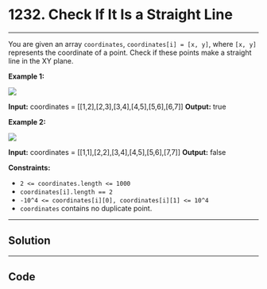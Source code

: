 # 1232. Check If It Is a Straight Line

---

You are given an array `coordinates`, `coordinates[i] = [x, y]`, where `[x, y]` represents the coordinate of a point. Check if these points make a straight line in the XY plane.

 

 

**Example 1:**

![](https://assets.leetcode.com/uploads/2019/10/15/untitled-diagram-2.jpg)


**Input:** coordinates = [[1,2],[2,3],[3,4],[4,5],[5,6],[6,7]]
**Output:** true


**Example 2:**

**![](https://assets.leetcode.com/uploads/2019/10/09/untitled-diagram-1.jpg)**


**Input:** coordinates = [[1,1],[2,2],[3,4],[4,5],[5,6],[7,7]]
**Output:** false


 

**Constraints:**

  * `2 <= coordinates.length <= 1000`
  * `coordinates[i].length == 2`
  * `-10^4 <= coordinates[i][0], coordinates[i][1] <= 10^4`
  * `coordinates` contains no duplicate point.

---

## Solution



---

## Code
```python


```